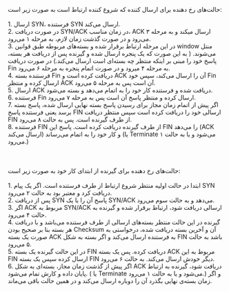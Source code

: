 <div dir = "rtf"> 
حالت‌های رخ دهنده برای ارسال کننده که شروع کننده ارتباط است به صورت زیر
است:
</br>
</br>
1.  ارسال SYN، فرستنده SYN ارسال می‌کند.
</br>
2.  در صورت دریافت SYN/ACK در زمان مناسب، ACK ارسال میکند و به مرحله ۳
    می‌رود و در صورت گذشت زمان لازم، به مرحله ۱ می‌رود.
</br>
3.  در این مرحله ارتباط برقرار شده و بسته‌های مربوطه طبق قوانین window
    منتل می‌شوند. ( به این صورت که یک پنجره ارسال شده و گیرنده پس از
    دریافت هر بسته، پاسخ خود را مبنی بر اینکه منتظر چه بسته‌ای است
    ارسال می‌کند.) در صورت دریافت Fin به مرحله ۴ میرود و در صورت اتمام
    پنجره به مرحله ۶ می‌رود.
</br>
4.  فرستنده بسته Fin دریافت کرده است و ACK آن را ارسال می‌کند، سپس خود
    Fin ارسال کرده و منتظر ACK آن است پس به مرحله ۵ می‌رود.
</br>
5.  ارسال ACK دریافت شده و فرستنده کار خود را به اتمام می‌دهد و بسته می‌شود.
</br>
6.  فرستنده Fin ارسال کرده و منتظر پاسخ آن است پس به مرحله ۷ می‌رود.
</br>
7.  اگر پیش از اتمام زمان مجاز برای رسیدن پاسخ بسته‌ نهایی ارسال شده،
    پاسخ بسته برسد یعنی فرستنده پاسخ FIN ارسالی خود را دریافت کرده است
    سپس منتظر دریافت FIN از طرف گیرنده است. پس به حالت ۸ می‌رود.
</br>
8.  فرستنده FIN از طرف گیرنده دریافت کرده است. پاسخ این FIN را می‌دهد
    (ACK ارسال می‌کند) و کار خود را به اتمام می‌رساند (یا Terminate
    می‌شود و یا به حالت ۱ می‌رود.)
</br>
</br>
</br>
</br>
حالت‌های رخ دهنده برای گیرنده از ابتدای کار خود به صورت زیر است:
</br>
</br>
1.  ابتدا در حالت اولیه منتظر شروع ارتباط از طرف فرستنده است. اگر یک
    پیام SYN دریافت کرد و معتبر بود به حالت ۲ می‌رود.
</br>
2.  پس از دریافت SYN پاسخ آن را با یک SYN/ACK می‌دهد و به حالت
    سوم می‌رود.
</br>
3.  اگر ACK مربوط به SYN/ACK ارسالی دریافت شود، ارتباط برقرار شده و
    گیرنده به حالت ۴ می‌رود.
</br>
4.  گیرنده در این حالت منتظر بسته‌های ارسالی از طرف فرستنده می‌باشد و با
    دریافت هر بسته بنا بر صحیح بودن Checksum آن و آخرین بسته دریافت شده،
    درخواستی به صورت یک بسته ACK به فرستنده ارسال می‌کند و اگر بسته به
    شکل FIN باشد به حالت ۵ می‌رود.
</br>
5.  در این حالت گیرنده یک بسته FIN دریافت کرده. پس یک بسته ACK مربوط به
    این FIN ارسال کرده سپس یک بسته FIN دیگر خودش ارسال می‌کند. به حالت
    ۶ می‌رود.
</br>
6.  اگر پیش از گذشت زمان مجاز، بسته‌ای به شکل ACK دریافت شود، گیرنده به
    ارتباط پایان داده و کارش تمام می‌شود. ( یا Terminate می‌شود و یا به
    حالت ۱ می‌رود.) و اگر زمان بسته‌ی نهایی بگذرد آن را دوباره ارسال
    می‌کند و در همین حالت باقی می‌ماند.

</div>
